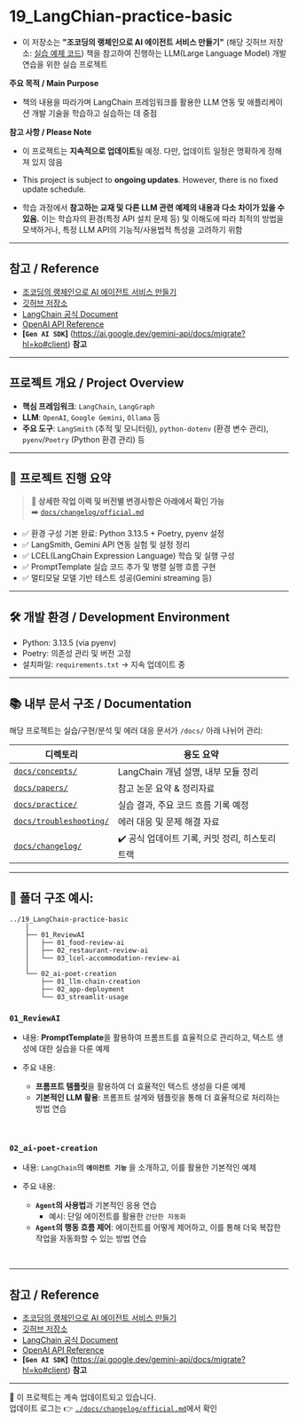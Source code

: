 # 19_LangChian-practice-basic

- 이 저장소는 **"조코딩의 랭체인으로 AI 에이전트 서비스 만들기"** (해당 깃허브 저장소: [실습 예제 코드](https://github.com/sw-woo/hanbit-langchain/tree/main)) 책을 참고하여 진행하는 LLM(Large Language Model) 개발 연습을 위한 실습 프로젝트


**주요 목적 / Main Purpose**
- 책의 내용을 따라가며 LangChain 프레임워크를 활용한 LLM 연동 및 애플리케이션 개발 기술을 학습하고 실습하는 데 중점

**참고 사항 / Please Note**
* 이 프로젝트는 **지속적으로 업데이트**될 예정. 다만, 업데이트 일정은 명확하게 정해져 있지 않음
* This project is subject to **ongoing updates**. However, there is no fixed update schedule.

* 학습 과정에서 **참고하는 교재 및 다른 LLM 관련 예제의 내용과 다소 차이가 있을 수 있음.** 이는 학습자의 환경(특정 API 설치 문제 등) 및 이해도에 따라 최적의 방법을 모색하거나, 특정 LLM API의 기능적/사용법적 특성을 고려하기 위함

---

## 참고 / Reference
* [조코딩의 랭체인으로 AI 에이전트 서비스 만들기](https://www.hanbit.co.kr/store/books/look.php?p_code=B8976154869)
* [깃허브 저장소](https://github.com/sw-woo/hanbit-langchain/tree/main)
* [LangChain 공식 Document](https://www.langchain.com/docs/)
* [OpenAI API Reference](https://platform.openai.com/docs/introduction)
* **[`Gen AI SDK`]** (https://ai.google.dev/gemini-api/docs/migrate?hl=ko#client) **참고**

---

## 프로젝트 개요 / Project Overview
* **핵심 프레임워크**: `LangChain`, `LangGraph`
* **LLM**: `OpenAI`, `Google Gemini`, `Ollama` 등
* **주요 도구**: `LangSmith` (추적 및 모니터링), `python-dotenv` (환경 변수 관리), `pyenv`/`Poetry` (Python 환경 관리) 등

---

## 🚩 프로젝트 진행 요약

> **📌 상세한 작업 이력 및 버전별 변경사항은 아래에서 확인 가능**  
> ➡️ [`docs/changelog/official.md`](./docs/changelog/official.md)


- ✅ 환경 구성 기본 완료: Python 3.13.5 + Poetry, pyenv 설정  
- ✅ LangSmith, Gemini API 연동 실험 및 설정 정리  
- ✅ LCEL(LangChain Expression Language) 학습 및 실행 구성  
- ✅ PromptTemplate 실습 코드 추가 및 병렬 실행 흐름 구현  
- ✅ 멀티모달 모델 기반 테스트 성공(Gemini streaming 등)

---

## 🛠 개발 환경 / Development Environment

- Python: 3.13.5 (via pyenv)
- Poetry: 의존성 관리 및 버전 고정
- 설치파일: `requirements.txt` → 지속 업데이트 중

---

## 📚 내부 문서 구조 / Documentation

해당 프로젝트는 실습/구현/분석 및 에러 대응 문서가 `/docs/` 아래 나뉘어 관리:

| 디렉토리 | 용도 요약 |
|----------|-----------|
| [`docs/concepts/`](./docs/concepts/) | LangChain 개념 설명, 내부 모듈 정리 |
| [`docs/papers/`](./docs/papers/) | 참고 논문 요약 & 정리자료 |
| [`docs/practice/`](./docs/practice/) | 실습 결과, 주요 코드 흐름 기록 예정 |
| [`docs/troubleshooting/`](./docs/troubleshooting/) | 에러 대응 및 문제 해결 자료 |
| [`docs/changelog/`](./docs/changelog/) | ✔️ 공식 업데이트 기록, 커밋 정리, 히스토리 트랙 |

---

## 📂 **폴더 구조 예시**:

```plaintext
../19_LangChain-practice-basic
    │
    ├── 01_ReviewAI
    │   ├── 01_food-review-ai
    │   ├── 02_restaurant-review-ai
    │   └── 03_lcel-accommodation-review-ai
    │
    └── 02_ai-poet-creation
        ├── 01_llm-chain-creation
        ├── 02_app-deployment
        └── 03_streamlit-usage
```

### **`01_ReviewAI`**

* 내용: **PromptTemplate**을 활용하여 프롬프트를 효율적으로 관리하고, 텍스트 생성에 대한 실습을 다룬 예제

* 주요 내용:
  * **프롬프트 템플릿**을 활용하여 더 효율적인 텍스트 생성을 다룬 예제
  * **기본적인 LLM 활용**: 프롬프트 설계와 템플릿을 통해 더 효율적으로 처리하는 방법 연습

<br>

### **`02_ai-poet-creation`**

* 내용: `LangChain`의 **`에이전트 기능`** 을 소개하고, 이를 활용한 기본적인 예제

* 주요 내용:
  * **`Agent`의 사용법**과 기본적인 응용 연습
    * 예시: 단일 에이전트를 활용한 `간단한 자동화`
  * **`Agent`의 행동 흐름 제어**: 에이전트를 어떻게 제어하고, 이를 통해 더욱 복잡한 작업을 자동화할 수 있는 방법 연습

<br>

---

## 참고 / Reference
* [조코딩의 랭체인으로 AI 에이전트 서비스 만들기](https://www.hanbit.co.kr/store/books/look.php?p_code=B8976154869)
* [깃허브 저장소](https://github.com/sw-woo/hanbit-langchain/tree/main)
* [LangChain 공식 Document](https://www.langchain.com/docs/)
* [OpenAI API Reference](https://platform.openai.com/docs/introduction)
* **[`Gen AI SDK`]** (https://ai.google.dev/gemini-api/docs/migrate?hl=ko#client) **참고**

---

📌 이 프로젝트는 계속 업데이트되고 있습니다.  
업데이트 로그는 👉 [`./docs/changelog/official.md`](./docs/changelog/official.md)에서 확인
